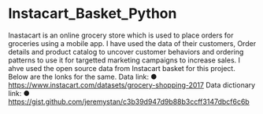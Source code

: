 # Instacart_Basket_Python
Inastacart is an online grocery store which is used to place orders for groceries using a mobile app. I have used the data of their customers, Order details and product catalog to uncover customer behaviors and  ordering patterns to use it for targetted marketing campaigns to increase sales.
I ahve used the open source data from Instacart basket for this project. Below are the lonks for the same.
Data link:
● https://www.instacart.com/datasets/grocery-shopping-2017
Data dictionary link:
● https://gist.github.com/jeremystan/c3b39d947d9b88b3ccff3147dbcf6c6b
